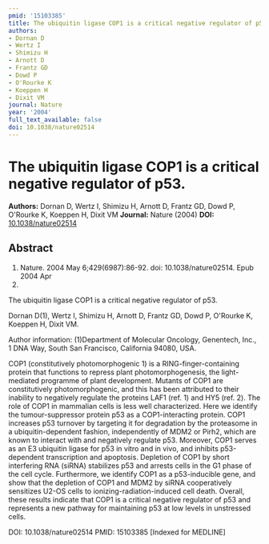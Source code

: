 ```yaml
---
pmid: '15103385'
title: The ubiquitin ligase COP1 is a critical negative regulator of p53.
authors:
- Dornan D
- Wertz I
- Shimizu H
- Arnott D
- Frantz GD
- Dowd P
- O'Rourke K
- Koeppen H
- Dixit VM
journal: Nature
year: '2004'
full_text_available: false
doi: 10.1038/nature02514
---
```


# The ubiquitin ligase COP1 is a critical negative regulator of p53.
**Authors:** Dornan D, Wertz I, Shimizu H, Arnott D, Frantz GD, Dowd P, O'Rourke K, Koeppen H, Dixit VM
**Journal:** Nature (2004)
**DOI:** [10.1038/nature02514](https://doi.org/10.1038/nature02514)

## Abstract

1. Nature. 2004 May 6;429(6987):86-92. doi: 10.1038/nature02514. Epub 2004 Apr
21.

The ubiquitin ligase COP1 is a critical negative regulator of p53.

Dornan D(1), Wertz I, Shimizu H, Arnott D, Frantz GD, Dowd P, O'Rourke K, 
Koeppen H, Dixit VM.

Author information:
(1)Department of Molecular Oncology, Genentech, Inc., 1 DNA Way, South San 
Francisco, California 94080, USA.

COP1 (constitutively photomorphogenic 1) is a RING-finger-containing protein 
that functions to repress plant photomorphogenesis, the light-mediated programme 
of plant development. Mutants of COP1 are constitutively photomorphogenic, and 
this has been attributed to their inability to negatively regulate the proteins 
LAF1 (ref. 1) and HY5 (ref. 2). The role of COP1 in mammalian cells is less well 
characterized. Here we identify the tumour-suppressor protein p53 as a 
COP1-interacting protein. COP1 increases p53 turnover by targeting it for 
degradation by the proteasome in a ubiquitin-dependent fashion, independently of 
MDM2 or Pirh2, which are known to interact with and negatively regulate p53. 
Moreover, COP1 serves as an E3 ubiquitin ligase for p53 in vitro and in vivo, 
and inhibits p53-dependent transcription and apoptosis. Depletion of COP1 by 
short interfering RNA (siRNA) stabilizes p53 and arrests cells in the G1 phase 
of the cell cycle. Furthermore, we identify COP1 as a p53-inducible gene, and 
show that the depletion of COP1 and MDM2 by siRNA cooperatively sensitizes U2-OS 
cells to ionizing-radiation-induced cell death. Overall, these results indicate 
that COP1 is a critical negative regulator of p53 and represents a new pathway 
for maintaining p53 at low levels in unstressed cells.

DOI: 10.1038/nature02514
PMID: 15103385 [Indexed for MEDLINE]
